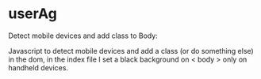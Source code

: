 userAg
======

Detect mobile devices and add class to Body:

Javascript to detect mobile devices and add a class (or do something else) in the dom,
in the index file I set a black background on < body > only on handheld devices.
